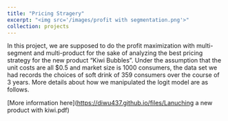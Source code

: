 ```yaml
---
title: "Pricing Stragery"
excerpt: "<img src='/images/profit with segmentation.png'>"
collection: projects
---
```


In this project, we are supposed to do the profit maximization with multi-segment and
multi-product for the sake of analyzing the best pricing strategy for the new product
“Kiwi Bubbles”. Under the assumption that the unit costs are all $0.5 and market size is
1000 consumers, the data set we had records the choices of soft drink of 359
consumers over the course of 3 years. More details about how we manipulated the logit
model are as follows.

[More information here](https://diwu437.github.io/files/Lanuching a new product with kiwi.pdf)

